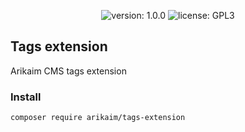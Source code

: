 <p align="center">
    <img src="https://img.shields.io/github/release/arikaim/tags-extension.svg" alt="version: 1.0.0">
    <img src="https://img.shields.io/badge/License-GPLv3-blue.svg" alt="license: GPL3">
</p>

## Tags extension
Arikaim CMS tags extension

### Install
```
composer require arikaim/tags-extension
```
